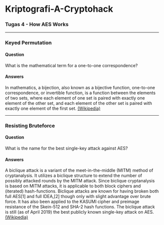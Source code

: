 # Kriptografi-A-Cryptohack

### Tugas 4 - How AES Works
---
### Keyed Permutation
#### Question
What is the mathematical term for a one-to-one correspondence?

#### Answers
In mathematics, a bijection, also known as a bijective function, one-to-one correspondence, or invertible function, is a function between the elements of two sets, where each element of one set is paired with exactly one element of the other set, and each element of the other set is paired with exactly one element of the first set. [(Wikipedia)](https://en.wikipedia.org/wiki/Bijection)

---
### Resisting Bruteforce
#### Question
What is the name for the best single-key attack against AES?

#### Answers
A biclique attack is a variant of the meet-in-the-middle (MITM) method of cryptanalysis. It utilizes a biclique structure to extend the number of possibly attacked rounds by the MITM attack. Since biclique cryptanalysis is based on MITM attacks, it is applicable to both block ciphers and (iterated) hash-functions. Biclique attacks are known for having broken both full AES[1] and full IDEA,[2] though only with slight advantage over brute force. It has also been applied to the KASUMI cipher and preimage resistance of the Skein-512 and SHA-2 hash functions. The biclique attack is still (as of April 2019) the best publicly known single-key attack on AES. [(Wikipedia)](https://en.wikipedia.org/wiki/Biclique_attack)

